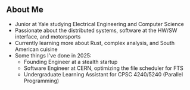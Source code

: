 ## About Me
- Junior at Yale studying Electrical Engineering and Computer Science
- Passionate about the distributed systems, software at the HW/SW interface, and motorsports
- Currently learning more about Rust, complex analysis, and South American cuisine
- Some things I've done in 2025:
  - Founding Engineer at a stealth startup
  - Software Engineer at CERN, optimizing the file scheduler for FTS
  - Undergraduate Learning Assistant for CPSC 4240/5240 (Parallel Programming)
<!-- - Some projects that I've contributed to: [grpc-gateway](https://github.com/grpc-ecosystem/grpc-gateway), [catppuccin tmux](https://github.com/catppuccin/tmux) -->

<!-- I am always open to connect and am looking for an internship for Summer 2025, so feel free to contact to me at bryan.sebaraj@yale.edu. -->


<!-- [![Top Langs](https://github-readme-stats.vercel.app/api/top-langs/?username=sebaraj&layout=compact&theme=dark)](https://github.com/sebaraj/github-readme-stats)  -->

<!-- [![GitHub Streak](https://streak-stats.demolab.com/?user=sebaraj&theme=dark&starting_year=2024&card_height=80)](https://git.io/streak-stats) --> 

